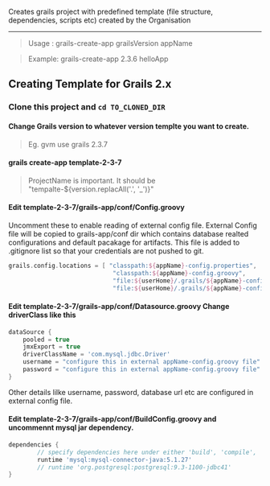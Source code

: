Creates grails project with predefined template (file structure, dependencies, scripts etc) created by the Organisation

---

> Usage : grails-create-app grailsVersion appName

> Example: grails-create-app 2.3.6 helloApp

## Creating Template for Grails 2.x 
### Clone this project and `cd TO_CLONED_DIR`
#### Change Grails version to whatever version templte you want to create.

> Eg. gvm use grails 2.3.7

#### grails create-app template-2-3-7 

> ProjectName is important. It should be "tempalte-${version.replacAll('.', '_')}"

#### Edit template-2-3-7/grails-app/conf/Config.groovy
 Uncomment these to enable reading of external config file. External Config file will be copied to grails-app/conf dir which contains database realted configurations and default pacakage for artifacts. This file is added to .gitignore list so that your credentials are not pushed to git.

```groovy
grails.config.locations = [ "classpath:${appName}-config.properties",
                             "classpath:${appName}-config.groovy",
                             "file:${userHome}/.grails/${appName}-config.properties",
                             "file:${userHome}/.grails/${appName}-config.groovy"]
```
#### Edit template-2-3-7/grails-app/conf/Datasource.groovy Change driverClass like this

```groovy
dataSource {
    pooled = true
    jmxExport = true
    driverClassName = 'com.mysql.jdbc.Driver'
    username = "configure this in external appName-config.groovy file"
    password = "configure this in external appName-config.groovy file"
}
```
 
 Other details lilke username, password, database url etc are configured in external config file.

#### Edit template-2-3-7/grails-app/conf/BuildConfig.groovy and uncommennt mysql jar dependency.
```groovy
dependencies {
        // specify dependencies here under either 'build', 'compile', 'runtime', 'test' or 'provided' scopes e.g.
        runtime 'mysql:mysql-connector-java:5.1.27'
        // runtime 'org.postgresql:postgresql:9.3-1100-jdbc41'
}
```
